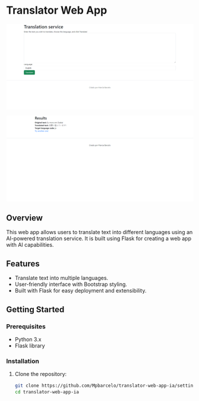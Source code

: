 # Translator Web App
  ![Translator web app ia](./templates/img/tradutor.png)

  ![Texto traduzido](./templates/img/traduzido.png)

## Overview
This web app allows users to translate text into different languages using an AI-powered translation service. It is built using Flask for creating a web app with AI capabilities.

## Features
- Translate text into multiple languages.
- User-friendly interface with Bootstrap styling.
- Built with Flask for easy deployment and extensibility.

## Getting Started

### Prerequisites
- Python 3.x
- Flask library

### Installation
1. Clone the repository:
   ```bash
   git clone https://github.com/Mpbarcelo/translator-web-app-ia/settings
   cd translator-web-app-ia
